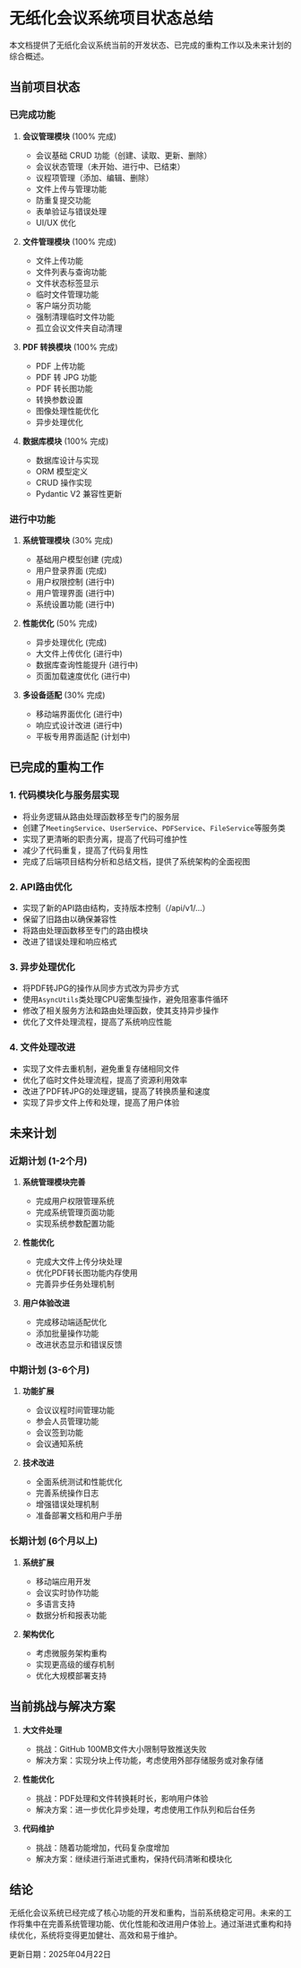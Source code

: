 # 无纸化会议系统项目状态总结

本文档提供了无纸化会议系统当前的开发状态、已完成的重构工作以及未来计划的综合概述。

## 当前项目状态

### 已完成功能

1. **会议管理模块** (100% 完成)
   - 会议基础 CRUD 功能（创建、读取、更新、删除）
   - 会议状态管理（未开始、进行中、已结束）
   - 议程项管理（添加、编辑、删除）
   - 文件上传与管理功能
   - 防重复提交功能
   - 表单验证与错误处理
   - UI/UX 优化

2. **文件管理模块** (100% 完成)
   - 文件上传功能
   - 文件列表与查询功能
   - 文件状态标签显示
   - 临时文件管理功能
   - 客户端分页功能
   - 强制清理临时文件功能
   - 孤立会议文件夹自动清理

3. **PDF 转换模块** (100% 完成)
   - PDF 上传功能
   - PDF 转 JPG 功能
   - PDF 转长图功能
   - 转换参数设置
   - 图像处理性能优化
   - 异步处理优化

4. **数据库模块** (100% 完成)
   - 数据库设计与实现
   - ORM 模型定义
   - CRUD 操作实现
   - Pydantic V2 兼容性更新

### 进行中功能

1. **系统管理模块** (30% 完成)
   - 基础用户模型创建 (完成)
   - 用户登录界面 (完成)
   - 用户权限控制 (进行中)
   - 用户管理界面 (进行中)
   - 系统设置功能 (进行中)

2. **性能优化** (50% 完成)
   - 异步处理优化 (完成)
   - 大文件上传优化 (进行中)
   - 数据库查询性能提升 (进行中)
   - 页面加载速度优化 (进行中)

3. **多设备适配** (30% 完成)
   - 移动端界面优化 (进行中)
   - 响应式设计改进 (进行中)
   - 平板专用界面适配 (计划中)

## 已完成的重构工作

### 1. 代码模块化与服务层实现
- 将业务逻辑从路由处理函数移至专门的服务层
- 创建了`MeetingService`、`UserService`、`PDFService`、`FileService`等服务类
- 实现了更清晰的职责分离，提高了代码可维护性
- 减少了代码重复，提高了代码复用性
- 完成了后端项目结构分析和总结文档，提供了系统架构的全面视图

### 2. API路由优化
- 实现了新的API路由结构，支持版本控制（/api/v1/...）
- 保留了旧路由以确保兼容性
- 将路由处理函数移至专门的路由模块
- 改进了错误处理和响应格式

### 3. 异步处理优化
- 将PDF转JPG的操作从同步方式改为异步方式
- 使用`AsyncUtils`类处理CPU密集型操作，避免阻塞事件循环
- 修改了相关服务方法和路由处理函数，使其支持异步操作
- 优化了文件处理流程，提高了系统响应性能

### 4. 文件处理改进
- 实现了文件去重机制，避免重复存储相同文件
- 优化了临时文件处理流程，提高了资源利用效率
- 改进了PDF转JPG的处理逻辑，提高了转换质量和速度
- 实现了异步文件上传和处理，提高了用户体验

## 未来计划

### 近期计划 (1-2个月)

1. **系统管理模块完善**
   - 完成用户权限管理系统
   - 完成系统管理页面功能
   - 实现系统参数配置功能

2. **性能优化**
   - 完成大文件上传分块处理
   - 优化PDF转长图功能内存使用
   - 完善异步任务处理机制

3. **用户体验改进**
   - 完成移动端适配优化
   - 添加批量操作功能
   - 改进状态显示和错误反馈

### 中期计划 (3-6个月)

1. **功能扩展**
   - 会议议程时间管理功能
   - 参会人员管理功能
   - 会议签到功能
   - 会议通知系统

2. **技术改进**
   - 全面系统测试和性能优化
   - 完善系统操作日志
   - 增强错误处理机制
   - 准备部署文档和用户手册

### 长期计划 (6个月以上)

1. **系统扩展**
   - 移动端应用开发
   - 会议实时协作功能
   - 多语言支持
   - 数据分析和报表功能

2. **架构优化**
   - 考虑微服务架构重构
   - 实现更高级的缓存机制
   - 优化大规模部署支持

## 当前挑战与解决方案

1. **大文件处理**
   - 挑战：GitHub 100MB文件大小限制导致推送失败
   - 解决方案：实现分块上传功能，考虑使用外部存储服务或对象存储

2. **性能优化**
   - 挑战：PDF处理和文件转换耗时长，影响用户体验
   - 解决方案：进一步优化异步处理，考虑使用工作队列和后台任务

3. **代码维护**
   - 挑战：随着功能增加，代码复杂度增加
   - 解决方案：继续进行渐进式重构，保持代码清晰和模块化

## 结论

无纸化会议系统已经完成了核心功能的开发和重构，当前系统稳定可用。未来的工作将集中在完善系统管理功能、优化性能和改进用户体验上。通过渐进式重构和持续优化，系统将变得更加健壮、高效和易于维护。

更新日期：2025年04月22日
